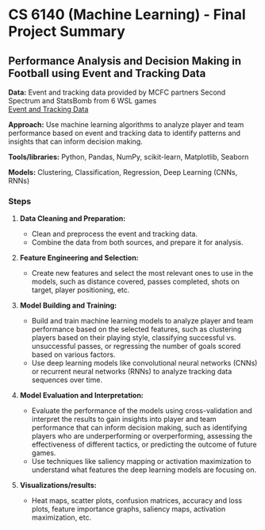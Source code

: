 # CS 6140 (Machine Learning) - Final Project Summary

## Performance Analysis and Decision Making in Football using Event and Tracking Data

**Data:** Event and tracking data provided by MCFC partners Second Spectrum and StatsBomb from 6 WSL games  
[Event and Tracking Data](https://drive.google.com/drive/folders/1cGrTtDJXq5otTa-mh2sB4ApTdjKMcwk7)

**Approach:** Use machine learning algorithms to analyze player and team performance based on event and tracking data to identify patterns and insights that can inform decision making.

**Tools/libraries:** Python, Pandas, NumPy, scikit-learn, Matplotlib, Seaborn

**Models:** Clustering, Classification, Regression, Deep Learning (CNNs, RNNs)

### Steps

1. **Data Cleaning and Preparation:** 
   - Clean and preprocess the event and tracking data.
   - Combine the data from both sources, and prepare it for analysis.

2. **Feature Engineering and Selection:** 
   - Create new features and select the most relevant ones to use in the models, such as distance covered, passes completed, shots on target, player positioning, etc.

3. **Model Building and Training:** 
   - Build and train machine learning models to analyze player and team performance based on the selected features, such as clustering players based on their playing style, classifying successful vs. unsuccessful passes, or regressing the number of goals scored based on various factors.
   - Use deep learning models like convolutional neural networks (CNNs) or recurrent neural networks (RNNs) to analyze tracking data sequences over time.

4. **Model Evaluation and Interpretation:** 
   - Evaluate the performance of the models using cross-validation and interpret the results to gain insights into player and team performance that can inform decision making, such as identifying players who are underperforming or overperforming, assessing the effectiveness of different tactics, or predicting the outcome of future games.
   - Use techniques like saliency mapping or activation maximization to understand what features the deep learning models are focusing on.

5. **Visualizations/results:** 
   - Heat maps, scatter plots, confusion matrices, accuracy and loss plots, feature importance graphs, saliency maps, activation maximization, etc.
